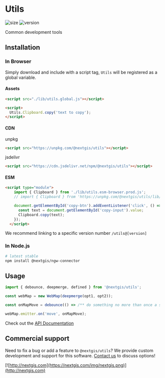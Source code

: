 # Utils

![size](https://img.shields.io/bundlephobia/minzip/@nextgis/utils) ![version](https://img.shields.io/npm/v/@nextgis/utils)

Common development tools

## Installation

### In Browser

Simply download and include with a script tag, `Utils` will be registered as a global variable.

#### Assets

```html
<script src="./lib/utils.global.js"></script>

<script>
  Utils.Clipboard.copy('text to copy');
</script>
```

#### CDN

unpkg

```html
<script src="https://unpkg.com/@nextgis/utils"></script>
```

jsdelivr

```html
<script src="https://cdn.jsdelivr.net/npm/@nextgis/utils"></script>
```

#### ESM

```html
<script type="module">
    import { Clipboard } from './lib/utils.esm-browser.prod.js';
    // import { Clipboard } from 'https://unpkg.com/@nextgis/utils/lib/utils.esm-browser.prod.js';

    document.getElementById('copy-btn').addEventListener('click', () => {
      const text = document.getElementById('copy-input').value;
      Clipboard.copy(text);
    });
  </script>
```

We recommend linking to a specific version number `/utils@[version]`

### In Node.js

```bash
# latest stable
npm install @nextgis/ngw-connector
```

## Usage

```javascript
import { debounce, deepmerge, defined } from '@nextgis/utils';

const webMap = new WebMap(deepmerge(opt1, opt2));

const onMapMove = debounce(() => /** do something no more than once a second */, 1000);

webMap.emitter.on('move', onMapMove);

```

Check out the [API Documentation](https://code-api.nextgis.com/modules/progress.html)

## Commercial support

Need to fix a bug or add a feature to `@nextgis/utils`? We provide custom development and support for this software. [Contact us](http://nextgis.com/contact/) to discuss options!

[![http://nextgis.com](https://nextgis.com/img/nextgis.png)](http://nextgis.com)
